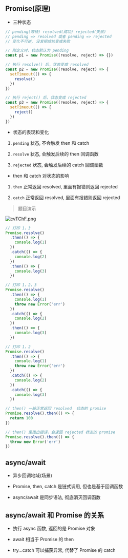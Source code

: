 ## Promise(原理)

- 三种状态

```js
// pending(等待) resolved(成功) rejected(失败)
// pending => resolved 或者 pending => rejected
// 变化不可逆, 没发把成功变成失败

// 刚定义时，状态默认为 pending
const p1 = new Promise((resolve, reject) => {})

// 执行 resolve() 后，状态变成 resolved
const p2 = new Promise((resolve, reject) => {
  setTimeout(() => {
    resolve()
  })
})

// 执行 reject() 后，状态变成 rejected
const p3 = new Promise((resolve, reject) => {
  setTimeout(() => {
    reject()
  })
})
```

- 状态的表现和变化

1. `pending` 状态, 不会触发 then 和 catch

2. `resolve` 状态, 会触发后续的 then 回调函数

3. `rejected` 状态, 会触发后续的 catch 回调函数

- then 和 catch 对状态的影响

1. `then` 正常返回 resolved, 里面有报错则返回 rejected

2. `catch` 正常返回 resolved, 里面有报错则返回 rejected

> 题目演示

[![cvTChF.png](https://z3.ax1x.com/2021/04/25/cvTChF.png)](https://imgtu.com/i/cvTChF)

```js
// 打印 1，3
Promise.resolve()
  .then(() => {
    console.log(1)
  })
  .catch(() => {
    console.log(2)
  })
  .then(() => {
    console.log(3)
  })

// 打印 1，2，3
Promise.resolve()
  .then(() => {
    console.log(1)
    throw new Error('err')
  })
  .catch(() => {
    console.log(2)
  })
  .then(() => {
    console.log(3)
  })

// 打印 1，2
Promise.resolve()
  .then(() => {
    console.log(1)
    throw new Error('err')
  })
  .catch(() => {
    console.log(2)
  })
  .catch(() => {
    console.log(3)
  })
```

```js
// then() 一般正常返回 resolved  状态的 promise
Promise.resolve().then(() => {
  return 100
})

// then() 里抛出错误，会返回 rejected 状态的 promise
Promise.resolve().then(() => {
  throw new Error('err')
})
```

## async/await

- 异步回调地域(场景)

- Promise, then, catch 是链式调用, 但也是基于回调函数

- async/await 是同步语法, 彻底消灭回调函数

## async/await 和 Promise 的关系

- 执行 async 函数, 返回的是 Promise 对象

- await 相当于 Promise 的 then

- try...catch 可以捕获异常, 代替了 Promise 的 catch

